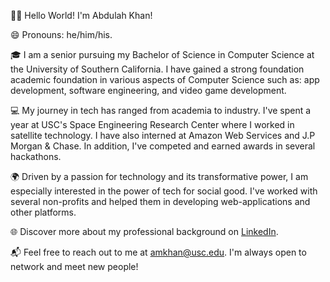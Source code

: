 <!--
**abdukhan47/abdukhan47** is a ✨ _special_ ✨ repository because its `README.md` (this file) appears on your GitHub profile.

Here are some ideas to get you started:

- 🔭 I’m currently working on ...
- 🌱 I’m currently learning ...
- 👯 I’m looking to collaborate on ...
- 🤔 I’m looking for help with ...
- 💬 Ask me about ...
- 📫 How to reach me: ...
- 😄 Pronouns: ...
- ⚡ Fun fact: ...
-->
👋🏼 Hello World! I'm Abdulah Khan!

😄 Pronouns: he/him/his. 

🎓 I am a senior pursuing my Bachelor of Science in Computer Science at the University of Southern California. I have gained a strong foundation academic foundation in various aspects of Computer Science such as: app development, software engineering, and video game development. 


💻 My journey in tech has ranged from academia to industry. I've spent a year at USC's Space Engineering Research Center where I worked in satellite technology. I have also interned at Amazon Web Services and J.P Morgan & Chase. In addition, I've competed and earned awards in several hackathons.

🌍 Driven by a passion for technology and its transformative power, I am especially interested in the power of tech for social good. I've worked with several non-profits and helped them in developing web-applications and other platforms. 

🌐 Discover more about my professional background on [LinkedIn](linkedin.com/in/abdulah-k-14364b178).

📬 Feel free to reach out to me at amkhan@usc.edu. I'm always open to network and meet new people!
